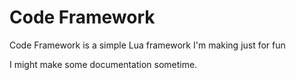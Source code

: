 # Code Framework

Code Framework is a simple Lua framework I'm making just for fun

I might make some documentation sometime.
